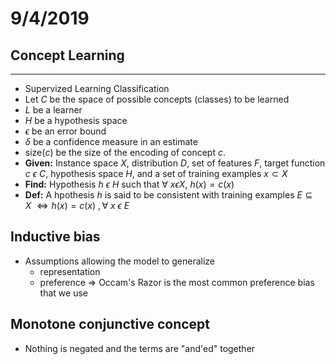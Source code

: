 # 9/4/2019

## Concept Learning
--- 
- Supervized Learning Classification
- Let $C$ be the space of possible concepts (classes) to be learned
- $L$ be a learner
- $H$ be a hypothesis space
- $\epsilon$ be an error bound
- $\delta$ be a confidence measure in an estimate
- size($c$) be the size of the encoding of concept $c$.
- **Given:** Instance space $X$, distribution $D$, set of features $F$, target function $c \ \epsilon \ C$, hypothesis space $H$, and a set of training examples $x \subset X$
- **Find:** Hypothesis $h \ \epsilon \ H$ such that $\forall \ x \epsilon X, \ h(x)=c(x)$
- **Def:** A hpothesis $h$ is said to be consistent with training examples $E\subseteq X \ \iff h(x)=c(x) \ ,\forall \ x \ \epsilon \ E$

## Inductive bias
- Assumptions allowing the model to generalize
  - representation
  - preference => Occam's Razor is the most common preference bias that we use

## Monotone conjunctive concept
- Nothing is negated and the terms are "and'ed" together